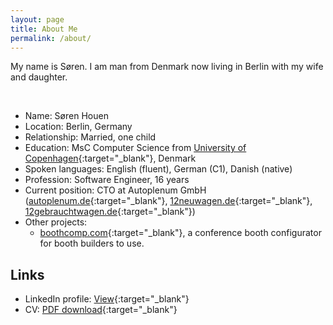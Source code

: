 ```yaml
---
layout: page
title: About Me
permalink: /about/
---
```

My name is Søren. I am man from Denmark now living in Berlin with my wife and daughter.

<br>

- Name: Søren Houen
- Location: Berlin, Germany
- Relationship: Married, one child
- Education: MsC Computer Science from [University of Copenhagen](https://studies.ku.dk/masters/computer-science/){:target="_blank"}, Denmark
- Spoken languages: English (fluent), German (C1), Danish (native)
- Profession: Software Engineer, 16 years
- Current position: CTO at Autoplenum GmbH <br> ([autoplenum.de](https://www.autoplenum.de){:target="_blank"}, [12neuwagen.de](https://www.12neuwagen.de){:target="_blank"}, [12gebrauchtwagen.de](https://www.12gebrauchtwagen.de){:target="_blank"})
- Other projects: 
  - [boothcomp.com](https://boothcomp.com){:target="_blank"}, a conference booth configurator for booth builders to use.

## Links
- LinkedIn profile: [View](https://www.linkedin.com/in/shouen){:target="_blank"}
- CV: [PDF download](https://www.dropbox.com/s/0t4gqn50vt9flnk/CV_condensed.pdf?dl=1){:target="_blank"}
